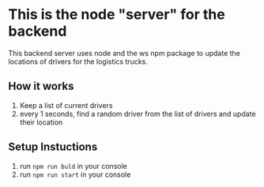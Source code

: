 # This is the node "server" for the backend

This backend server uses node and the ws npm package to update the locations of drivers for the logistics trucks.

## How it works

1. Keep a list of current drivers
2. every 1 seconds, find a random driver from the list of drivers and update their location

## Setup Instuctions

1. run `npm run buld` in your console
2. run `npm run start` in your console
